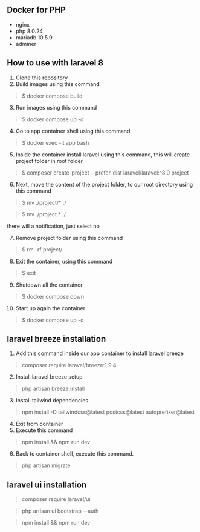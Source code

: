 ## Docker for PHP
* nginx
* php 8.0.24
* mariadb 10.5.9
* adminer

## How to use with laravel 8
1. Clone this repository
2. Build images using this command
> $ docker compose build
3. Run images using this command
> $ docker compose up -d
4. Go to app container shell using this command
> $ docker exec -it app bash
5. Inside the container install laravel using this command, this will create project folder in root folder
> $ composer create-project --prefer-dist laravel/laravel:^8.0 project
6. Next, move the content of the project folder, to our root directory using this command
> $ mv ./project/* ./

> $ mv ./project.* ./

there will a notification, just select no

7. Remove project folder using this command 
> $ rm -rf project/
8. Exit the container, using this command
> $ exit
9. Shutdown all the container
> $ docker compose down
10. Start up again the container
> $ docker compose up -d

## laravel breeze installation
1. Add this command inside our app container to install laravel breeze
> composer require laravel/breeze:1.9.4
2. Install laravel breeze setup
> php artisan breeze:install
3. Install tailwind dependencies
> npm install -D tailwindcss@latest postcss@latest autoprefixer@latest
4. Exit from container
5. Execute this command
> npm install && npm run dev
6. Back to container shell, execute this command.
> php artisan migrate

## laravel ui installation
> composer require laravel/ui

> php artisan ui bootstrap --auth

> npm install && npm run dev